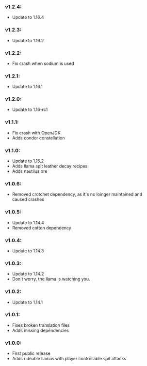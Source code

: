 ### v1.2.4:

- Update to 1.16.4


### v1.2.3:

- Update to 1.16.2

### v1.2.2:

- Fix crash when sodium is used

### v1.2.1:

- Update to 1.16.1

### v1.2.0:

- Update to 1.16-rc1

### v1.1.1:

- Fix crash with OpenJDK
- Adds condor constellation

### v1.1.0:

- Update to 1.15.2
- Adds llama spit leather decay recipes
- Adds nautilus ore

### v1.0.6:

- Removed crotchet dependency, as it's no loinger maintained and caused crashes


### v1.0.5:

- Update to 1.14.4
- Removed cotton dependency

### v1.0.4:

- Update to 1.14.3

### v1.0.3:

- Update to 1.14.2
- Don't worry, the llama is watching you.

### v1.0.2:

- Update to 1.14.1

### v1.0.1:

- Fixes broken translation files
- Adds missing dependencies

### v1.0.0:

- First public release
- Adds rideable llamas with player controllable spit attacks
